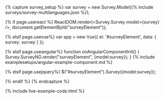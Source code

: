 {% capture survey_setup %}
var survey = new Survey.Model({% include surveys/survey-multilanguages.json %});

{% if page.usereact %}
ReactDOM.render(<Survey.Survey model={survey} />, document.getElementById("surveyElement"));

{% elsif page.usevue%}
var app = new Vue({
    el: '#surveyElement',
    data: {
        survey: survey
    }
});

{% elsif page.useangular%}
function onAngularComponentInit() {
    Survey.SurveyNG.render("surveyElement", {model:survey});
}
{% include examplesetups/angular-example-component.md %}

{% elsif page.usejquery%}
$("#surveyElement").Survey({model:survey});

{% endif %}
{% endcapture %}

{% include live-example-code.html %}

